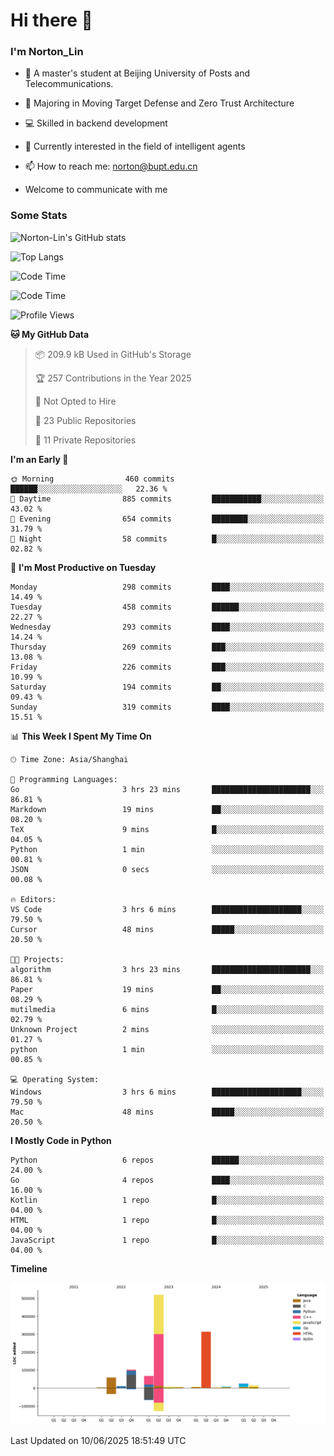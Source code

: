 
# Hi there 👋

### I'm Norton_Lin
- 🏫 A master's student at Beijing University of Posts and Telecommunications.
- 🌱 Majoring in Moving Target Defense and Zero Trust Architecture
- 💻 Skilled in backend development
- 🤖 Currently interested in the field of intelligent agents
- 📫 How to reach me: [norton@bupt.edu.cn](mailto:norton@bupt.edu.cn)

- Welcome to communicate with me

### Some Stats
![Norton-Lin's GitHub stats](https://github-readme-stats.vercel.app/api?username=Norton-Lin&count_private=true&show_icons=true&theme=radical)

![Top Langs](https://github-readme-stats.vercel.app/api/top-langs/?username=Norton-Lin&langs_count=10&layout=compact)

![Code Time](https://github-readme-stats.vercel.app/api/wakatime?username=Norton_Lin)

<!--START_SECTION:waka-->
![Code Time](http://img.shields.io/badge/Code%20Time-981%20hrs%2050%20mins-blue)

![Profile Views](http://img.shields.io/badge/Profile%20Views-0-blue)

**🐱 My GitHub Data** 

> 📦 209.9 kB Used in GitHub's Storage 
 > 
> 🏆 257 Contributions in the Year 2025
 > 
> 🚫 Not Opted to Hire
 > 
> 📜 23 Public Repositories 
 > 
> 🔑 11 Private Repositories 
 > 
**I'm an Early 🐤** 

```text
🌞 Morning                460 commits         ██████░░░░░░░░░░░░░░░░░░░   22.36 % 
🌆 Daytime                885 commits         ███████████░░░░░░░░░░░░░░   43.02 % 
🌃 Evening                654 commits         ████████░░░░░░░░░░░░░░░░░   31.79 % 
🌙 Night                  58 commits          █░░░░░░░░░░░░░░░░░░░░░░░░   02.82 % 
```
📅 **I'm Most Productive on Tuesday** 

```text
Monday                   298 commits         ████░░░░░░░░░░░░░░░░░░░░░   14.49 % 
Tuesday                  458 commits         ██████░░░░░░░░░░░░░░░░░░░   22.27 % 
Wednesday                293 commits         ████░░░░░░░░░░░░░░░░░░░░░   14.24 % 
Thursday                 269 commits         ███░░░░░░░░░░░░░░░░░░░░░░   13.08 % 
Friday                   226 commits         ███░░░░░░░░░░░░░░░░░░░░░░   10.99 % 
Saturday                 194 commits         ██░░░░░░░░░░░░░░░░░░░░░░░   09.43 % 
Sunday                   319 commits         ████░░░░░░░░░░░░░░░░░░░░░   15.51 % 
```


📊 **This Week I Spent My Time On** 

```text
🕑︎ Time Zone: Asia/Shanghai

💬 Programming Languages: 
Go                       3 hrs 23 mins       ██████████████████████░░░   86.81 % 
Markdown                 19 mins             ██░░░░░░░░░░░░░░░░░░░░░░░   08.20 % 
TeX                      9 mins              █░░░░░░░░░░░░░░░░░░░░░░░░   04.05 % 
Python                   1 min               ░░░░░░░░░░░░░░░░░░░░░░░░░   00.81 % 
JSON                     0 secs              ░░░░░░░░░░░░░░░░░░░░░░░░░   00.08 % 

🔥 Editors: 
VS Code                  3 hrs 6 mins        ████████████████████░░░░░   79.50 % 
Cursor                   48 mins             █████░░░░░░░░░░░░░░░░░░░░   20.50 % 

🐱‍💻 Projects: 
algorithm                3 hrs 23 mins       ██████████████████████░░░   86.81 % 
Paper                    19 mins             ██░░░░░░░░░░░░░░░░░░░░░░░   08.29 % 
mutilmedia               6 mins              █░░░░░░░░░░░░░░░░░░░░░░░░   02.79 % 
Unknown Project          2 mins              ░░░░░░░░░░░░░░░░░░░░░░░░░   01.27 % 
python                   1 min               ░░░░░░░░░░░░░░░░░░░░░░░░░   00.85 % 

💻 Operating System: 
Windows                  3 hrs 6 mins        ████████████████████░░░░░   79.50 % 
Mac                      48 mins             █████░░░░░░░░░░░░░░░░░░░░   20.50 % 
```

**I Mostly Code in Python** 

```text
Python                   6 repos             ██████░░░░░░░░░░░░░░░░░░░   24.00 % 
Go                       4 repos             ████░░░░░░░░░░░░░░░░░░░░░   16.00 % 
Kotlin                   1 repo              █░░░░░░░░░░░░░░░░░░░░░░░░   04.00 % 
HTML                     1 repo              █░░░░░░░░░░░░░░░░░░░░░░░░   04.00 % 
JavaScript               1 repo              █░░░░░░░░░░░░░░░░░░░░░░░░   04.00 % 
```



**Timeline**

![Lines of Code chart](https://raw.githubusercontent.com/Norton-Lin/Norton-Lin/main/assets/bar_graph.png)


 Last Updated on 10/06/2025 18:51:49 UTC
<!--END_SECTION:waka-->
